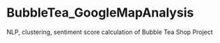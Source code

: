 # BubbleTea_GoogleMapAnalysis
NLP, clustering, sentiment score calculation of Bubble Tea Shop Project
